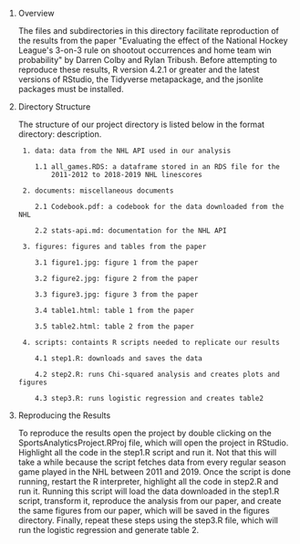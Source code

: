 1.  Overview

    The files and subdirectories in this directory facilitate
    reproduction of the results from the paper "Evaluating the effect of the 
    National Hockey League's 3-on-3 rule on shootout occurrences and home team 
    win probability" by Darren Colby and Rylan Tribush. Before attempting to 
    reproduce these results, R version 4.2.1 or greater and the latest versions 
    of RStudio, the Tidyverse metapackage, and the jsonlite packages must be 
    installed.

2.  Directory Structure

    The structure of our project directory is listed below in the format 
    directory: description.

         1. data: data from the NHL API used in our analysis
         
            1.1 all_games.RDS: a dataframe stored in an RDS file for the 
                2011-2012 to 2018-2019 NHL linescores

         2. documents: miscellaneous documents
         
            2.1 Codebook.pdf: a codebook for the data downloaded from the NHL
         
            2.2 stats-api.md: documentation for the NHL API

         3. figures: figures and tables from the paper
         
            3.1 figure1.jpg: figure 1 from the paper
            
            3.2 figure2.jpg: figure 2 from the paper
            
            3.3 figure3.jpg: figure 3 from the paper
            
            3.4 table1.html: table 1 from the paper
            
            3.5 table2.html: table 2 from the paper

         4. scripts: containts R scripts needed to replicate our results
         
            4.1 step1.R: downloads and saves the data
            
            4.2 step2.R: runs Chi-squared analysis and creates plots and figures
            
            4.3 step3.R: runs logistic regression and creates table2

3.  Reproducing the Results

    To reproduce the results open the project by double clicking on the
    SportsAnalyticsProject.RProj file, which will open the project in
    RStudio. Highlight all the code in the step1.R script and run it.
    Not that this will take a while because the script fetches data from
    every regular season game played in the NHL between 2011 and 2019.
    Once the script is done running, restart the R interpreter,
    highlight all the code in step2.R and run it. Running this script
    will load the data downloaded in the step1.R script, transform it,
    reproduce the analysis from our paper, and create the same figures
    from our paper, which will be saved in the figures directory. Finally, 
    repeat these steps using the step3.R file, which will run the logistic 
    regression and generate table 2.
